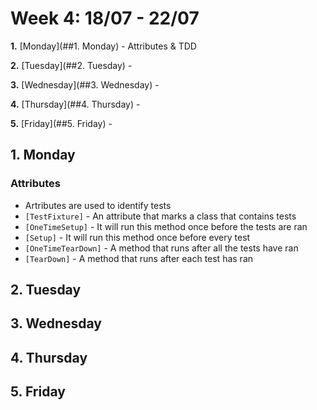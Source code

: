 # Week 4: 18/07 - 22/07

**1.** [Monday](##1. Monday) - Attributes & TDD

**2.** [Tuesday](##2. Tuesday) - 

**3.** [Wednesday](##3. Wednesday) - 

**4.** [Thursday](##4. Thursday) - 

**5.** [Friday](##5. Friday) - 



## 1. Monday
### Attributes
* Artributes are used to identify tests
* `[TestFixture]` - An attribute that marks a class that contains tests
* `[OneTimeSetup]` - It will run this method once before the tests are ran
* `[Setup]` - It will run this method once before every test
* `[OneTimeTearDown]` - A method that runs after all the tests have ran
* `[TearDown]` - A method that runs after each test has ran




## 2. Tuesday





## 3. Wednesday





## 4. Thursday





## 5. Friday